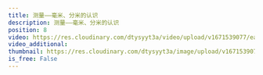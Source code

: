 ```yaml
---
title: 测量——毫米、分米的认识
description: 测量——毫米、分米的认识
position: 8
video: https://res.cloudinary.com/dtysyyt3a/video/upload/v1671539077/easymath/3年级上/03单元测量/dbdph3sjpaurmjwx7eke.mp4
video_additional: 
thumbnail: https://res.cloudinary.com/dtysyyt3a/image/upload/v1671539079/easymath/3年级上/03单元测量/qwhljgn2rmryxc7i5uip.png
is_free: False
---
```

